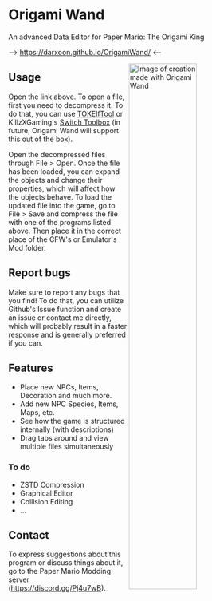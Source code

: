 # Origami Wand

An advanced Data Editor for Paper Mario: The Origami King

--> <https://darxoon.github.io/OrigamiWand/> <--

<img width="52%" align="right" src="https://i.imgur.com/XmxVLVD.png" alt="Image of creation made with Origami Wand">

## Usage

Open the link above. To open a file, first you need to decompress it. To do that, you can use [TOKElfTool](https://github.com/Darxoon/TOKElfTool) or KillzXGaming's [Switch Toolbox](https://github.com/KillzXGaming/Switch-Toolbox) (in future, Origami Wand will support this out of the box).

Open the decompressed files through File > Open. Once the file has been loaded, you can expand the objects and change their properties, which will affect how the objects behave. To load the updated file into the game, go to File > Save and compress the file with one of the programs listed above. Then place it in the correct place of the CFW's or Emulator's Mod folder.

## Report bugs

Make sure to report any bugs that you find! To do that, you can utilize Github's Issue function and create an issue or contact me directly, which will probably result in a faster response and is generally preferred if you can.

## Features

* Place new NPCs, Items, Decoration and much more.
* Add new NPC Species, Items, Maps, etc.
* See how the game is structured internally (with descriptions)
* Drag tabs around and view multiple files simultaneously

### To do

* ZSTD Compression
* Graphical Editor
* Collision Editing
* ...

## Contact

To express suggestions about this program or discuss things about it, go to the Paper Mario Modding server (<https://discord.gg/Pj4u7wB>).
